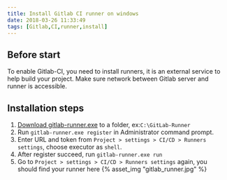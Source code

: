 ```yaml
---
title: Install Gitlab CI runner on windows
date: 2018-03-26 11:33:49
tags: [Gitlab,CI,runner,install]
---
```


## Before start

To enable Gitlab-CI, you need to install runners, it is an external service to help build your project. Make sure network between Gitlab server and runner is accessible.

## Installation steps

1. [Download gitlab-runner.exe](https://docs.gitlab.com/runner/install/) to a folder, ex:`C:\GitLab-Runner`
1. Run `gitlab-runner.exe register` in Administrator command prompt.
1. Enter URL and token from `Project > settings > CI/CD > Runners settings`, choose executor as `shell`.
1. After register succeed, run `gitlab-runner.exe run`
1. Go to `Project > settings > CI/CD > Runners settings` again, you should find your runner here
{% asset_img "gitlab_runner.jpg" %}
